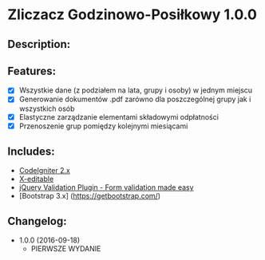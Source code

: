 # Zliczacz Godzinowo-Posiłkowy 1.0.0

## Description:

## Features:
* [x] Wszystkie dane (z podziałem na lata, grupy i osoby) w jednym miejscu
* [x] Generowanie dokumentów .pdf zarówno dla poszczególnej grupy jak i wszystkich osób
* [x] Elastyczne zarządzanie elementami składowymi odpłatności
* [x] Przenoszenie grup pomiędzy kolejnymi miesiącami

## Includes:

* [CodeIgniter 2.x](https://github.com/bcit-ci/CodeIgniter)
* [X-editable](https://github.com/vitalets/x-editable)
* [jQuery Validation Plugin - Form validation made easy](https://github.com/jquery-validation/jquery-validation)
* [Bootstrap 3.x] (https://getbootstrap.com/)

## Changelog:
* 1.0.0 (2016-09-18)
  * PIERWSZE WYDANIE
